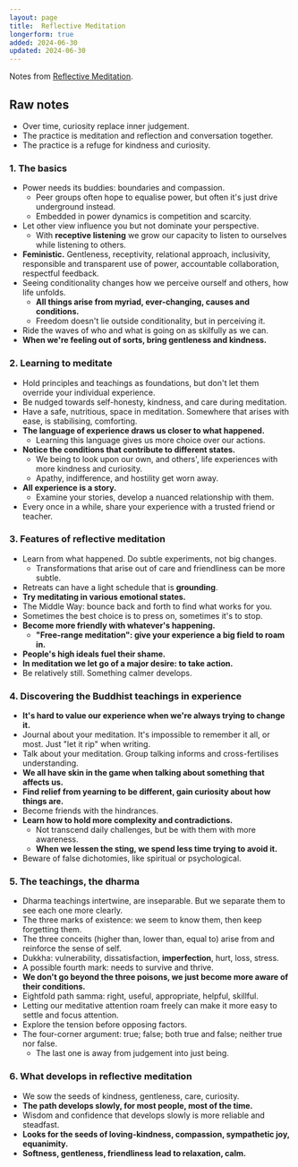 ```yaml
---
layout: page
title:  Reflective Meditation
longerform: true
added: 2024-06-30
updated: 2024-06-30
---
```


Notes from [Reflective Meditation](https://tuwhiri.nz/products/reflective-meditation).

## Raw notes

- Over time, curiosity replace inner judgement.
- The practice is meditation and reflection and conversation together.
- The practice is a refuge for kindness and curiosity.

### 1. The basics

- Power needs its buddies: boundaries and compassion.
    - Peer groups often hope to equalise power, but often it's just drive underground instead.
    - Embedded in power dynamics is competition and scarcity.
- Let other view influence you but not dominate your perspective.
    - With **receptive listening** we grow our capacity to listen to ourselves while listening to others.
- **Feministic.** Gentleness, receptivity, relational approach, inclusivity, responsible and transparent use of power, accountable collaboration, respectful feedback.
- Seeing conditionality changes how we perceive ourself and others, how life unfolds.
    - **All things arise from myriad, ever-changing, causes and conditions.**
    - Freedom doesn't lie outside conditionality, but in perceiving it.
- Ride the waves of who and what is going on as skilfully as we can.
- **When we're feeling out of sorts, bring gentleness and kindness.**

### 2. Learning to meditate

- Hold principles and teachings as foundations, but don't let them override your individual experience.
- Be nudged towards self-honesty, kindness, and care during meditation.
- Have a safe, nutritious, space in meditation. Somewhere that arises with ease, is stabilising, comforting.
- **The language of experience draws us closer to what happened.**
    - Learning this language gives us more choice over our actions.
- **Notice the conditions that contribute to different states.**
    - We being to look upon our own, and others', life experiences with more kindness and curiosity.
    - Apathy, indifference, and hostility get worn away.
- **All experience is a story.**
    - Examine your stories, develop a nuanced relationship with them.
- Every once in a while, share your experience with a trusted friend or teacher.

### 3. Features of reflective meditation

- Learn from what happened. Do subtle experiments, not big changes.
    - Transformations that arise out of care and friendliness can be more subtle.
- Retreats can have a light schedule that is **grounding**.
- **Try meditating in various emotional states.**
- The Middle Way: bounce back and forth to find what works for you.
- Sometimes the best choice is to press on, sometimes it's to stop.
- **Become more friendly with whatever's happening.**
    - **"Free-range meditation": give your experience a big field to roam in.**
- **People's high ideals fuel their shame.**
- **In meditation we let go of a major desire: to take action.**
- Be relatively still. Something calmer develops.

### 4. Discovering the Buddhist teachings in experience

- **It's hard to value our experience when we're always trying to change it.**
- Journal about your meditation. It's impossible to remember it all, or most. Just "let it rip" when writing.
- Talk about your meditation. Group talking informs and cross-fertilises understanding.
- **We all have skin in the game when talking about something that affects us.**
- **Find relief from yearning to be different, gain curiosity about how things are.**
- Become friends with the hindrances.
- **Learn how to hold more complexity and contradictions.**
    - Not transcend daily challenges, but be with them with more awareness.
    - **When we lessen the sting, we spend less time trying to avoid it.**
- Beware of false dichotomies, like spiritual or psychological.

### 5. The teachings, the dharma

- Dharma teachings intertwine, are inseparable. But we separate them to see each one more clearly.
- The three marks of existence: we seem to know them, then keep forgetting them.
- The three conceits (higher than, lower than, equal to) arise from and reinforce the sense of self.
- Dukkha: vulnerability, dissatisfaction, **imperfection**, hurt, loss, stress.
- A possible fourth mark: needs to survive and thrive.
- **We don't go beyond the three poisons, we just become more aware of their conditions.**
- Eightfold path samma: right, useful, appropriate, helpful, skillful.
- Letting our meditative attention roam freely can make it more easy to settle and focus attention.
- Explore the tension before opposing factors.
- The four-corner argument: true; false; both true and false; neither true nor false.
    - The last one is away from judgement into just being.

### 6. What develops in reflective meditation

- We sow the seeds of kindness, gentleness, care, curiosity.
- **The path develops slowly, for most people, most of the time.**
- Wisdom and confidence that develops slowly is more reliable and steadfast.
- **Looks for the seeds of loving-kindness, compassion, sympathetic joy, equanimity.**
- **Softness, gentleness, friendliness lead to relaxation, calm.**